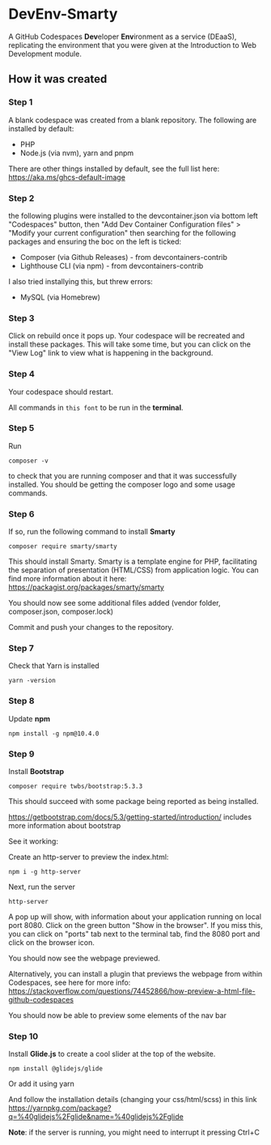 # DevEnv-Smarty

A GitHub Codespaces **Dev**eloper **Env**ironment as a service (DEaaS), replicating the environment that you were given at the Introduction to Web Development module.

## How it was created

### Step 1

A blank codespace was created from a blank repository. The following are installed by default:

  -  PHP
  -  Node.js (via nvm), yarn and pnpm

There are other things installed by default, see the full list here: https://aka.ms/ghcs-default-image 

### Step 2
the following plugins were installed to the devcontainer.json via bottom left "Codespaces" button, then "Add Dev Container Configuration files" > "Modify your current configuration" then searching for the following packages and ensuring the boc on the left is ticked:

  - Composer (via Github Releases) - from devcontainers-contrib
  - Lighthouse CLI (via npm) - from devcontainers-contrib

I also tried installying this, but threw errors:

  - MySQL (via Homebrew)

### Step 3
Click on rebuild once it pops up. Your codespace will be recreated and install these packages. This will take some time, but you can click on the "View Log" link to view what is happening in the background.

### Step 4
Your codespace should restart.

All commands in `this font` to be run in the **terminal**.

### Step 5
Run 

`composer -v` 

to check that you are running composer and that it was successfully installed. You should be getting the composer logo and some usage commands.

### Step 6
If so, run the following command to install **Smarty**

`composer require smarty/smarty`

This should install Smarty. Smarty is a template engine for PHP, facilitating the separation of presentation (HTML/CSS) from application logic. You can find more information about it here: https://packagist.org/packages/smarty/smarty 

You should now see some additional files added (vendor folder, composer.json, composer.lock)

Commit and push your changes to the repository.

### Step 7
Check that Yarn is installed

`yarn -version`

### Step 8
Update **npm**

`npm install -g npm@10.4.0`

### Step 9
Install **Bootstrap**

`composer require twbs/bootstrap:5.3.3`

This should succeed with some package being reported as being installed.

https://getbootstrap.com/docs/5.3/getting-started/introduction/ includes more information about bootstrap

See it working:

Create an http-server to preview the index.html:

`npm i -g http-server`

Next, run the server

`http-server`

A pop up will show, with information about your application running on local port 8080. Click on the green button "Show in the browser". If you miss this, you can click on "ports" tab next to the terminal tab, find the 8080 port and click on the browser icon.

You should now see the webpage previewed.

Alternatively, you can install a plugin that previews the webpage from within Codespaces, see here for more info: https://stackoverflow.com/questions/74452866/how-preview-a-html-file-github-codespaces 

You should now be able to preview some elements of the nav bar

### Step 10
Install **Glide.js** to create a cool slider at the top of the website.

`npm install @glidejs/glide`

Or add it using yarn

And follow the installation details (changing your css/html/scss) in this link https://yarnpkg.com/package?q=%40glidejs%2Fglide&name=%40glidejs%2Fglide 

**Note**: if the server is running, you might need to interrupt it pressing Ctrl+C

